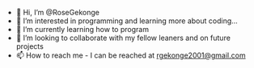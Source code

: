 - 👋 Hi, I’m @RoseGekonge
- 👀 I’m interested in programming and learning more about coding...
- 🌱 I’m currently learning how to program
- 💞️ I’m looking to collaborate with my fellow leaners and on future projects
- 📫 How to reach me - I can be reached at rgekonge2001@gmail.com 

<!---
RoseGekonge/RoseGekonge is a ✨ special ✨ repository because its `README.md` (this file) appears on your GitHub profile.
You can click the Preview link to take a look at your changes.
--->
